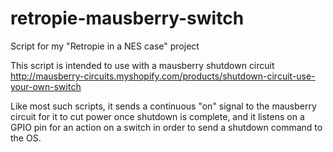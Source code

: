 retropie-mausberry-switch
=========================

Script for my "Retropie in a NES case" project

This script is intended to use with a mausberry shutdown circuit
http://mausberry-circuits.myshopify.com/products/shutdown-circuit-use-your-own-switch

Like most such scripts, it sends a continuous "on" signal to the mausberry circuit for it to cut power once shutdown is complete, and it listens on a GPIO pin for an action on a switch in order to send a shutdown command to the OS.

